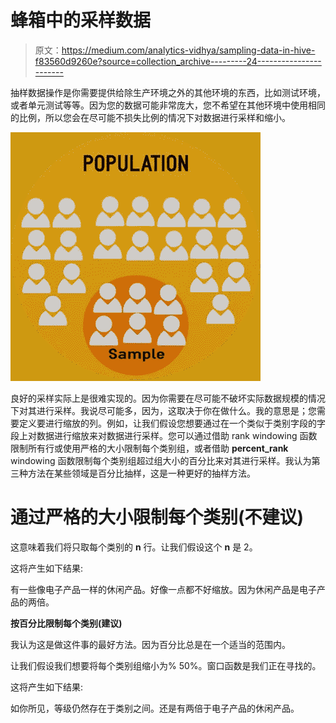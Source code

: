 # 蜂箱中的采样数据

> 原文：<https://medium.com/analytics-vidhya/sampling-data-in-hive-f83560d9260e?source=collection_archive---------24----------------------->

抽样数据操作是你需要提供给除生产环境之外的其他环境的东西，比如测试环境，或者单元测试等等。因为您的数据可能非常庞大，您不希望在其他环境中使用相同的比例，所以您会在尽可能不损失比例的情况下对数据进行采样和缩小。

![](img/9326ec8495efd6180c568443a3dee82f.png)

良好的采样实际上是很难实现的。因为你需要在尽可能不破坏实际数据规模的情况下对其进行采样。我说尽可能多，因为，这取决于你在做什么。我的意思是；您需要定义要进行缩放的列。例如，让我们假设您想要通过在一个类似于类别字段的字段上对数据进行缩放来对数据进行采样。您可以通过借助 rank windowing 函数限制所有行或使用严格的大小限制每个类别组，或者借助 **percent_rank** windowing 函数限制每个类别组超过组大小的百分比来对其进行采样。我认为第三种方法在某些领域是百分比抽样，这是一种更好的抽样方法。

# 通过严格的大小限制每个类别(不建议)

这意味着我们将只取每个类别的 **n** 行。让我们假设这个 **n** 是 2。

这将产生如下结果:

有一些像电子产品一样的休闲产品。好像一点都不好缩放。因为休闲产品是电子产品的两倍。

**按百分比限制每个类别(建议)**

我认为这是做这件事的最好方法。因为百分比总是在一个适当的范围内。

让我们假设我们想要将每个类别组缩小为% 50%。窗口函数是我们正在寻找的。

这将产生如下结果:

如你所见，等级仍然存在于类别之间。还是有两倍于电子产品的休闲产品。